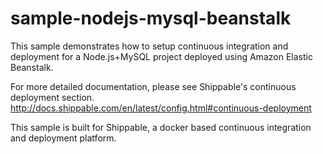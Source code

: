sample-nodejs-mysql-beanstalk
=============================

This sample demonstrates how to setup continuous integration and deployment for a Node.js+MySQL project deployed using Amazon Elastic Beanstalk.

For more detailed documentation, please see Shippable's continuous deployment section. http://docs.shippable.com/en/latest/config.html#continuous-deployment

This sample is built for Shippable, a docker based continuous integration and deployment platform.
